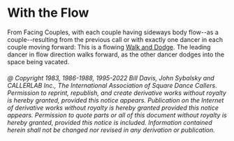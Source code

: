 
# With the Flow

From Facing Couples, with each couple having sideways body flow--as a
couple--resulting from the previous call or with exactly one dancer in each
couple moving forward: This is a flowing 
[Walk and Dodge](../ms/walk_and_dodge.md). The leading dancer in
flow direction walks forward, as the other dancer dodges into the space being
vacated.

###### @ Copyright 1983, 1986-1988, 1995-2022 Bill Davis, John Sybalsky and CALLERLAB Inc., The International Association of Square Dance Callers. Permission to reprint, republish, and create derivative works without royalty is hereby granted, provided this notice appears. Publication on the Internet of derivative works without royalty is hereby granted provided this notice appears. Permission to quote parts or all of this document without royalty is hereby granted, provided this notice is included. Information contained herein shall not be changed nor revised in any derivation or publication.
